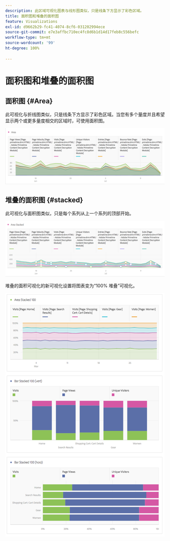 ```yaml
---
description: 此区域可视化图表与线形图类似，只是线条下方显示了彩色区域。
title: 面积图和堆叠的面积图
feature: Visualizations
exl-id: d9662b29-fc41-4074-8cf6-031202994ece
source-git-commit: e7e3affbc710ec4fc8d6b1d14d17feb8c556befc
workflow-type: tm+mt
source-wordcount: '99'
ht-degree: 100%

---
```


# 面积图和堆叠的面积图

## 面积图 {#Area}

此可视化与折线图类似，只是线条下方显示了彩色区域。当您有多个量度并且希望显示两个或更多量度相交的区域时，可使用面积图。

![](assets/area.png)

## 堆叠的面积图 {#stacked}

此可视化与面积图类似，只是每个系列从上一个系列的顶部开始。

![](assets/area-stacked.png)

堆叠的面积可视化的新可视化设置将图表变为“100% 堆叠”可视化。

![](assets/areastacked100.png)
